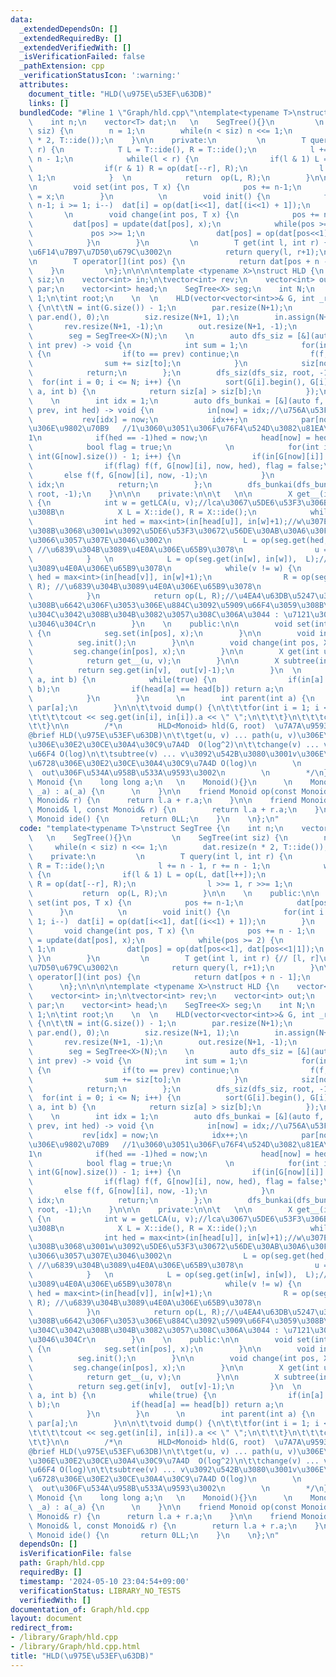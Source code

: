 ```yaml
---
data:
  _extendedDependsOn: []
  _extendedRequiredBy: []
  _extendedVerifiedWith: []
  _isVerificationFailed: false
  _pathExtension: cpp
  _verificationStatusIcon: ':warning:'
  attributes:
    document_title: "HLD(\u975E\u53EF\u63DB)"
    links: []
  bundledCode: "#line 1 \"Graph/hld.cpp\"\ntemplate<typename T>\nstruct SegTree {\n\
    \    int n;\n    vector<T> dat;\n   \n    SegTree(){}\n         \n    SegTree(int\
    \ siz) {\n        n = 1;\n        while(n < siz) n <<= 1;\n        dat.resize(n\
    \ * 2, T::ide());\n    }\n\n    private:\n         \n        T query(int l, int\
    \ r) {\n            T L = T::ide(), R = T::ide();\n            l += n - 1, r +=\
    \ n - 1;\n            while(l < r) {\n                if(l & 1) L = op(L, dat[l++]);\n\
    \                if(r & 1) R = op(dat[--r], R);\n                l >>= 1, r >>=\
    \ 1;\n            }  \n            return  op(L, R);\n        }\n\n    \n    public:\n\
    \n        void set(int pos, T x) {\n            pos += n-1;\n            dat[pos]\
    \ = x;\n        }\n          \n        void init() {\n            for(int i =\
    \ n-1; i >= 1; i--)  dat[i] = op(dat[i<<1], dat[(i<<1) + 1]);\n        }\n   \
    \       \n        void change(int pos, T x) {\n            pos += n - 1;\n   \
    \         dat[pos] = update(dat[pos], x);\n            while(pos >= 2) {\n   \
    \             pos >>= 1;\n                dat[pos] = op(dat[pos<<1], dat[pos<<1|1]);\n\
    \            }\n        }\n         \n        T get(int l, int r) {// [l, r]\u306E\
    \u6F14\u7B97\u7D50\u679C\u3002\n            return query(l, r+1);\n        }\n\
    \n        T operator[](int pos) {\n            return dat[pos + n - 1];\n    \
    \    }\n         \n};\n\n\n\ntemplate <typename X>\nstruct HLD {\n    vector<int>\
    \ siz;\n    vector<int> in;\n\tvector<int> rev;\n    vector<int> out;\n    vector<int>\
    \ par;\n    vector<int> head;\n    SegTree<X> seg;\n    int N;\n    int size =\
    \ 1;\n\tint root;\n    \n  \n    HLD(vector<vector<int>>& G, int _root) : root(_root)\
    \ {\n\t\tN = int(G.size()) - 1;\n        par.resize(N+1);\n        iota(par.begin(),\
    \ par.end(), 0);\n        siz.resize(N+1, 1);\n        in.assign(N+1, -1);\n \
    \       rev.resize(N+1, -1);\n        out.resize(N+1, -1);\n        head.resize(N+1);\n\
    \        seg = SegTree<X>(N);\n    \n        auto dfs_siz = [&](auto f, int now,\
    \ int prev) -> void {\n            int sum = 1;\n            for(int to : G[now])\
    \ {\n                if(to == prev) continue;\n                f(f, to, now);\n\
    \                sum += siz[to];\n            }\n            siz[now] = sum;\n\
    \            return;\n        };\n        dfs_siz(dfs_siz, root, -1);\n      \
    \  for(int i = 0; i <= N; i++) {\n          sort(G[i].begin(), G[i].end(), [&](int\
    \ a, int b) {\n            return siz[a] > siz[b];\n          });\n        }\n\
    \    \n        int idx = 1;\n        auto dfs_bunkai = [&](auto f, int now, int\
    \ prev, int hed) -> void {\n            in[now] = idx;//\u756A\u53F7\u4ED8\n \
    \           rev[idx] = now;\n            idx++;\n            par[now] = prev;//\u89AA\
    \u306E\u9802\u70B9   //1\u3060\u3051\u306F\u76F4\u524D\u3082\u81EA\u5206\u3082\
    1\n            if(hed == -1)hed = now;\n            head[now] = hed;\n      \n\
    \            bool flag = true;\n            \n            for(int i = 0; i <=\
    \ int(G[now].size()) - 1; i++) {\n                if(in[G[now][i]] != -1) continue;\n\
    \                if(flag) f(f, G[now][i], now, hed), flag = false;\n         \
    \       else f(f, G[now][i], now, -1);\n            }\n            out[now] =\
    \ idx;\n            return;\n        };\n        dfs_bunkai(dfs_bunkai, root,\
    \ root, -1);\n    }\n\n\n    private:\n\n\t   \n\n        X get__(int u, int v)\
    \ {\n            int w = getLCA(u, v);//lca\u3067\u5DE6\u53F3\u306B\u5206\u3051\
    \u308B\n            X L = X::ide(), R = X::ide();\n            while(u != w) {\n\
    \                int hed = max<int>(in[head[u]], in[w]+1);//w\u307E\u3067\u767B\
    \u308B\u3068\u3001w\u3092\u5DE6\u53F3\u30672\u56DE\u30AB\u30A6\u30F3\u30C8\u3057\
    \u3066\u3057\u307E\u3046\u3002\n                L = op(seg.get(hed, in[u]), L);\
    \ //\u6839\u304B\u3089\u4E0A\u306E\u65B9\u3078\n                u = par[rev[hed]];\n\
    \            }   \n            L = op(seg.get(in[w], in[w]),  L);//\u6839\u304B\
    \u3089\u4E0A\u306E\u65B9\u3078\n            while(v != w) {\n                int\
    \ hed = max<int>(in[head[v]], in[w]+1);\n                R = op(seg.get(hed, in[v]),\
    \ R); //\u6839\u304B\u3089\u4E0A\u306E\u65B9\u3078\n                v = par[rev[hed]];\n\
    \            }\n            return op(L, R);//\u4EA4\u63DB\u5247\u3092\u8981\u3059\
    \u308B\u6642\u306F\u3053\u306E\u884C\u3092\u5909\u66F4\u3059\u308B\u5FC5\u8981\
    \u304C\u3042\u308B\u304B\u3082\u3057\u308C\u306A\u3044 : \u7121\u3044\u3068\u601D\
    \u3046\u304Cr\n        }\n    \n    public:\n\n        void set(int pos, X x)\
    \ {\n            seg.set(in[pos], x);\n        }\n\n        void init() {\n  \
    \          seg.init();\n        }\n\n        void change(int pos, X x) {\n   \
    \         seg.change(in[pos], x);\n        }\n\n        X get(int u, int v) {\n\
    \            return get__(u, v);\n        }\n\n        X subtree(int v) {\n  \
    \          return seg.get(in[v],  out[v]-1);\n        }\n  \n        int getLCA(int\
    \ a, int b) {\n            while(true) {\n                if(in[a] > in[b]) swap(a,\
    \ b);\n                if(head[a] == head[b]) return a;\n                b = par[head[b]];\n\
    \            }\n        }\n      \n        int parent(int a) {\n            return\
    \ par[a];\n        }\n\n\t\tvoid dump() {\n\t\t\tfor(int i = 1; i <= N; i++) {\n\
    \t\t\t\tcout << seg.get(in[i], in[i]).a << \" \";\n\t\t\t}\n\t\t\tcout << endl;\n\
    \t\t}\n\n        /*\n        HLD<Monoid> hld(G, root)  \u7A7A\u9593 O(N)\n\t\t\
    @brief HLD(\u975E\u53EF\u63DB)\n\t\tget(u, v) ... path(u, v)\u306E\u9802\u70B9\
    \u306E\u30E2\u30CE\u30A4\u30C9\u7A4D  O(log^2)\n\t\tchange(v) ... v\u3092\u5909\
    \u66F4 O(log)\n\t\tsubtree(v) ... v\u3092\u542B\u3080\u3001v\u306E\u90E8\u5206\
    \u6728\u306E\u30E2\u30CE\u30A4\u30C9\u7A4D O(log)\n        \n        \n      \
    \  out\u306F\u534A\u958B\u533A\u9593\u3002\n        \n        */\n};  \n\n\nstruct\
    \ Monoid {\n    long long a;\n   \n    Monoid(){}\n      \n    Monoid(long long\
    \ _a) : a(_a) {\n      \n    }\n\n    friend Monoid op(const Monoid& l, const\
    \ Monoid& r) {\n      return l.a + r.a;\n    }\n\n    friend Monoid update(const\
    \ Monoid& l, const Monoid& r) {\n        return l.a + r.a;\n    }\n\n    static\
    \ Monoid ide() {\n       return 0LL;\n    }\n    \n};\n"
  code: "template<typename T>\nstruct SegTree {\n    int n;\n    vector<T> dat;\n\
    \   \n    SegTree(){}\n         \n    SegTree(int siz) {\n        n = 1;\n   \
    \     while(n < siz) n <<= 1;\n        dat.resize(n * 2, T::ide());\n    }\n\n\
    \    private:\n         \n        T query(int l, int r) {\n            T L = T::ide(),\
    \ R = T::ide();\n            l += n - 1, r += n - 1;\n            while(l < r)\
    \ {\n                if(l & 1) L = op(L, dat[l++]);\n                if(r & 1)\
    \ R = op(dat[--r], R);\n                l >>= 1, r >>= 1;\n            }  \n \
    \           return  op(L, R);\n        }\n\n    \n    public:\n\n        void\
    \ set(int pos, T x) {\n            pos += n-1;\n            dat[pos] = x;\n  \
    \      }\n          \n        void init() {\n            for(int i = n-1; i >=\
    \ 1; i--)  dat[i] = op(dat[i<<1], dat[(i<<1) + 1]);\n        }\n          \n \
    \       void change(int pos, T x) {\n            pos += n - 1;\n            dat[pos]\
    \ = update(dat[pos], x);\n            while(pos >= 2) {\n                pos >>=\
    \ 1;\n                dat[pos] = op(dat[pos<<1], dat[pos<<1|1]);\n           \
    \ }\n        }\n         \n        T get(int l, int r) {// [l, r]\u306E\u6F14\u7B97\
    \u7D50\u679C\u3002\n            return query(l, r+1);\n        }\n\n        T\
    \ operator[](int pos) {\n            return dat[pos + n - 1];\n        }\n   \
    \      \n};\n\n\n\ntemplate <typename X>\nstruct HLD {\n    vector<int> siz;\n\
    \    vector<int> in;\n\tvector<int> rev;\n    vector<int> out;\n    vector<int>\
    \ par;\n    vector<int> head;\n    SegTree<X> seg;\n    int N;\n    int size =\
    \ 1;\n\tint root;\n    \n  \n    HLD(vector<vector<int>>& G, int _root) : root(_root)\
    \ {\n\t\tN = int(G.size()) - 1;\n        par.resize(N+1);\n        iota(par.begin(),\
    \ par.end(), 0);\n        siz.resize(N+1, 1);\n        in.assign(N+1, -1);\n \
    \       rev.resize(N+1, -1);\n        out.resize(N+1, -1);\n        head.resize(N+1);\n\
    \        seg = SegTree<X>(N);\n    \n        auto dfs_siz = [&](auto f, int now,\
    \ int prev) -> void {\n            int sum = 1;\n            for(int to : G[now])\
    \ {\n                if(to == prev) continue;\n                f(f, to, now);\n\
    \                sum += siz[to];\n            }\n            siz[now] = sum;\n\
    \            return;\n        };\n        dfs_siz(dfs_siz, root, -1);\n      \
    \  for(int i = 0; i <= N; i++) {\n          sort(G[i].begin(), G[i].end(), [&](int\
    \ a, int b) {\n            return siz[a] > siz[b];\n          });\n        }\n\
    \    \n        int idx = 1;\n        auto dfs_bunkai = [&](auto f, int now, int\
    \ prev, int hed) -> void {\n            in[now] = idx;//\u756A\u53F7\u4ED8\n \
    \           rev[idx] = now;\n            idx++;\n            par[now] = prev;//\u89AA\
    \u306E\u9802\u70B9   //1\u3060\u3051\u306F\u76F4\u524D\u3082\u81EA\u5206\u3082\
    1\n            if(hed == -1)hed = now;\n            head[now] = hed;\n      \n\
    \            bool flag = true;\n            \n            for(int i = 0; i <=\
    \ int(G[now].size()) - 1; i++) {\n                if(in[G[now][i]] != -1) continue;\n\
    \                if(flag) f(f, G[now][i], now, hed), flag = false;\n         \
    \       else f(f, G[now][i], now, -1);\n            }\n            out[now] =\
    \ idx;\n            return;\n        };\n        dfs_bunkai(dfs_bunkai, root,\
    \ root, -1);\n    }\n\n\n    private:\n\n\t   \n\n        X get__(int u, int v)\
    \ {\n            int w = getLCA(u, v);//lca\u3067\u5DE6\u53F3\u306B\u5206\u3051\
    \u308B\n            X L = X::ide(), R = X::ide();\n            while(u != w) {\n\
    \                int hed = max<int>(in[head[u]], in[w]+1);//w\u307E\u3067\u767B\
    \u308B\u3068\u3001w\u3092\u5DE6\u53F3\u30672\u56DE\u30AB\u30A6\u30F3\u30C8\u3057\
    \u3066\u3057\u307E\u3046\u3002\n                L = op(seg.get(hed, in[u]), L);\
    \ //\u6839\u304B\u3089\u4E0A\u306E\u65B9\u3078\n                u = par[rev[hed]];\n\
    \            }   \n            L = op(seg.get(in[w], in[w]),  L);//\u6839\u304B\
    \u3089\u4E0A\u306E\u65B9\u3078\n            while(v != w) {\n                int\
    \ hed = max<int>(in[head[v]], in[w]+1);\n                R = op(seg.get(hed, in[v]),\
    \ R); //\u6839\u304B\u3089\u4E0A\u306E\u65B9\u3078\n                v = par[rev[hed]];\n\
    \            }\n            return op(L, R);//\u4EA4\u63DB\u5247\u3092\u8981\u3059\
    \u308B\u6642\u306F\u3053\u306E\u884C\u3092\u5909\u66F4\u3059\u308B\u5FC5\u8981\
    \u304C\u3042\u308B\u304B\u3082\u3057\u308C\u306A\u3044 : \u7121\u3044\u3068\u601D\
    \u3046\u304Cr\n        }\n    \n    public:\n\n        void set(int pos, X x)\
    \ {\n            seg.set(in[pos], x);\n        }\n\n        void init() {\n  \
    \          seg.init();\n        }\n\n        void change(int pos, X x) {\n   \
    \         seg.change(in[pos], x);\n        }\n\n        X get(int u, int v) {\n\
    \            return get__(u, v);\n        }\n\n        X subtree(int v) {\n  \
    \          return seg.get(in[v],  out[v]-1);\n        }\n  \n        int getLCA(int\
    \ a, int b) {\n            while(true) {\n                if(in[a] > in[b]) swap(a,\
    \ b);\n                if(head[a] == head[b]) return a;\n                b = par[head[b]];\n\
    \            }\n        }\n      \n        int parent(int a) {\n            return\
    \ par[a];\n        }\n\n\t\tvoid dump() {\n\t\t\tfor(int i = 1; i <= N; i++) {\n\
    \t\t\t\tcout << seg.get(in[i], in[i]).a << \" \";\n\t\t\t}\n\t\t\tcout << endl;\n\
    \t\t}\n\n        /*\n        HLD<Monoid> hld(G, root)  \u7A7A\u9593 O(N)\n\t\t\
    @brief HLD(\u975E\u53EF\u63DB)\n\t\tget(u, v) ... path(u, v)\u306E\u9802\u70B9\
    \u306E\u30E2\u30CE\u30A4\u30C9\u7A4D  O(log^2)\n\t\tchange(v) ... v\u3092\u5909\
    \u66F4 O(log)\n\t\tsubtree(v) ... v\u3092\u542B\u3080\u3001v\u306E\u90E8\u5206\
    \u6728\u306E\u30E2\u30CE\u30A4\u30C9\u7A4D O(log)\n        \n        \n      \
    \  out\u306F\u534A\u958B\u533A\u9593\u3002\n        \n        */\n};  \n\n\nstruct\
    \ Monoid {\n    long long a;\n   \n    Monoid(){}\n      \n    Monoid(long long\
    \ _a) : a(_a) {\n      \n    }\n\n    friend Monoid op(const Monoid& l, const\
    \ Monoid& r) {\n      return l.a + r.a;\n    }\n\n    friend Monoid update(const\
    \ Monoid& l, const Monoid& r) {\n        return l.a + r.a;\n    }\n\n    static\
    \ Monoid ide() {\n       return 0LL;\n    }\n    \n};\n"
  dependsOn: []
  isVerificationFile: false
  path: Graph/hld.cpp
  requiredBy: []
  timestamp: '2024-05-10 23:04:54+09:00'
  verificationStatus: LIBRARY_NO_TESTS
  verifiedWith: []
documentation_of: Graph/hld.cpp
layout: document
redirect_from:
- /library/Graph/hld.cpp
- /library/Graph/hld.cpp.html
title: "HLD(\u975E\u53EF\u63DB)"
---
```


